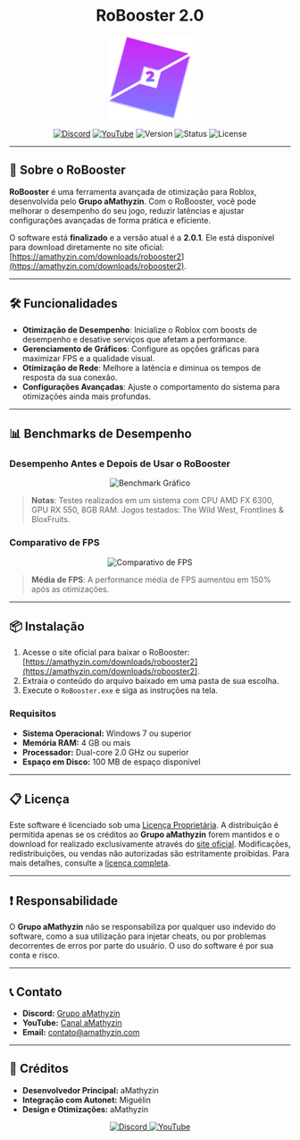 <h1 align="center">RoBooster 2.0</h1>

<p align="center">
  <img src="./img/logo.png" alt="RoBooster Logo" width="150" height="150"/>
</p>

<p align="center">
  <a href="https://amathyzin.tech/discord"><img src="https://img.shields.io/badge/Discord-7289DA?style=for-the-badge&logo=discord&logoColor=white" alt="Discord"></a>
  <a href="https://youtube.com/@amathyzin"><img src="https://img.shields.io/badge/YouTube-FF0000?style=for-the-badge&logo=youtube&logoColor=white" alt="YouTube"></a>
  <img src="https://img.shields.io/badge/version-2.0.1-blue?style=for-the-badge" alt="Version">
  <img src="https://img.shields.io/badge/status-ready-green?style=for-the-badge" alt="Status">
  <img src="https://img.shields.io/badge/license-proprietary-red?style=for-the-badge" alt="License">
</p>

---

## 🚀 Sobre o RoBooster

**RoBooster** é uma ferramenta avançada de otimização para Roblox, desenvolvida pelo **Grupo aMathyzin**. Com o RoBooster, você pode melhorar o desempenho do seu jogo, reduzir latências e ajustar configurações avançadas de forma prática e eficiente.

O software está **finalizado** e a versão atual é a **2.0.1**. Ele está disponível para download diretamente no site oficial: [https://amathyzin.com/downloads/robooster2](https://amathyzin.com/downloads/robooster2).

---

## 🛠️ Funcionalidades

- **Otimização de Desempenho**: Inicialize o Roblox com boosts de desempenho e desative serviços que afetam a performance.
- **Gerenciamento de Gráficos**: Configure as opções gráficas para maximizar FPS e a qualidade visual.
- **Otimização de Rede**: Melhore a latência e diminua os tempos de resposta da sua conexão.
- **Configurações Avançadas**: Ajuste o comportamento do sistema para otimizações ainda mais profundas.

---

## 📊 Benchmarks de Desempenho

### Desempenho Antes e Depois de Usar o RoBooster

<p align="center">
  <img src="https://via.placeholder.com/800x400.png?text=Benchmark+Graph+Before+and+After" alt="Benchmark Gráfico" width="80%">
</p>

> **Notas**: Testes realizados em um sistema com CPU AMD FX 6300, GPU RX 550, 8GB RAM. Jogos testados: The Wild West, Frontlines & BloxFruits.

### Comparativo de FPS

<p align="center">
  <img src="https://via.placeholder.com/800x400.png?text=FPS+Comparison" alt="Comparativo de FPS" width="80%">
</p>

> **Média de FPS**: A performance média de FPS aumentou em 150% após as otimizações.

---

## 📦 Instalação

1. Acesse o site oficial para baixar o RoBooster: [https://amathyzin.com/downloads/robooster2](https://amathyzin.com/downloads/robooster2).
2. Extraia o conteúdo do arquivo baixado em uma pasta de sua escolha.
3. Execute o `RoBooster.exe` e siga as instruções na tela.

### **Requisitos**

- **Sistema Operacional:** Windows 7 ou superior
- **Memória RAM:** 4 GB ou mais
- **Processador:** Dual-core 2.0 GHz ou superior
- **Espaço em Disco:** 100 MB de espaço disponível

---

## 📋 Licença

Este software é licenciado sob uma [Licença Proprietária](./LICENSE). A distribuição é permitida apenas se os créditos ao **Grupo aMathyzin** forem mantidos e o download for realizado exclusivamente através do [site oficial](https://amathyzin.com/downloads/robooster2). Modificações, redistribuições, ou vendas não autorizadas são estritamente proibidas. Para mais detalhes, consulte a [licença completa](./LICENSE).

---

## ❗ Responsabilidade

O **Grupo aMathyzin** não se responsabiliza por qualquer uso indevido do software, como a sua utilização para injetar cheats, ou por problemas decorrentes de erros por parte do usuário. O uso do software é por sua conta e risco.

---

## 📞 Contato

- **Discord:** [Grupo aMathyzin](https://amathyzin.tech/discord)
- **YouTube:** [Canal aMathyzin](https://youtube.com/@amathyzin)
- **Email:** contato@amathyzin.com

---

## 🌟 Créditos

- **Desenvolvedor Principal:** aMathyzin
- **Integração com Autonet:** Miguélin
- **Design e Otimizações:** aMathyzin

<p align="center">
    <a href="https://amathyzin.tech/discord" target="_blank">
        <img src="https://img.shields.io/badge/Discord-7289DA?style=for-the-badge&logo=discord&logoColor=white" alt="Discord">
    </a>
    <a href="https://youtube.com/@amathyzin" target="_blank">
        <img src="https://img.shields.io/badge/YouTube-FF0000?style=for-the-badge&logo=youtube&logoColor=white" alt="YouTube">
    </a>
</p>
